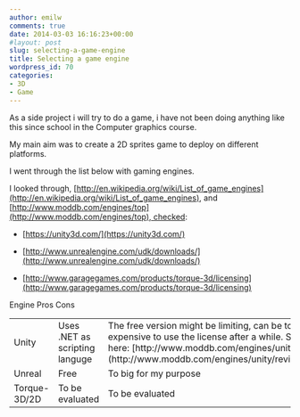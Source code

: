 ```yaml
---
author: emilw
comments: true
date: 2014-03-03 16:16:23+00:00
#layout: post
slug: selecting-a-game-engine
title: Selecting a game engine
wordpress_id: 70
categories:
- 3D
- Game
---
```


As a side project i will try to do a game, i have not been doing anything like this since school in the Computer graphics course.

My main aim was to create a 2D sprites game to deploy on different platforms.

I went through the list below with gaming engines.

I looked through, [http://en.wikipedia.org/wiki/List_of_game_engines](http://en.wikipedia.org/wiki/List_of_game_engines), and [http://www.moddb.com/engines/top](http://www.moddb.com/engines/top), checked:



	
  * [https://unity3d.com/](https://unity3d.com/)

	
  * [http://www.unrealengine.com/udk/downloads/](http://www.unrealengine.com/udk/downloads/)

	
  * [http://www.garagegames.com/products/torque-3d/licensing](http://www.garagegames.com/products/torque-3d/licensing)


<table class="table table-striped" >

<tr >
Engine
Pros
Cons
</tr>

<tbody >
<tr >

<td >Unity
</td>

<td >Uses .NET as scripting languge
</td>

<td >The free version might be limiting, can be to expensive to use the license after a while.
See more here: [http://www.moddb.com/engines/unity/reviews](http://www.moddb.com/engines/unity/reviews)
</td>
</tr>
<tr >

<td >Unreal
</td>

<td >Free
</td>

<td >To big for my purpose
</td>
</tr>
<tr >

<td >Torque-3D/2D
</td>

<td >To be evaluated
</td>

<td >To be evaluated
</td>
</tr>
</tbody>
</table>

